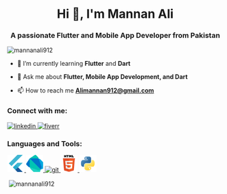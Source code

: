 <h1 align="center">Hi 👋, I'm Mannan Ali</h1>
<h3 align="center">A passionate Flutter and Mobile App Developer from Pakistan</h3>

<p align="left"> 
    <img src="https://komarev.com/ghpvc/?username=mannanali912&label=Profile%20views&color=0e75b6&style=flat" alt="mannanali912" /> 
</p>

- 🌱 I’m currently learning **Flutter** and **Dart**

- 💬 Ask me about **Flutter, Mobile App Development, and Dart**

- 📫 How to reach me **Alimannan912@gmail.com**

<h3 align="left">Connect with me:</h3>
<p align="left">
    <a href="https://www.linkedin.com/in/mannan-ali-b56896257?utm_source=share&utm_campaign=share_via&utm_content=profile&utm_medium=ios_app" target="_blank" rel="noreferrer">
        <img src="https://cdn-icons-png.flaticon.com/512/174/174857.png" alt="linkedin" width="40" height="40"/>
    </a> 
    <a href="https://www.fiverr.com/mannan_ali2?up_rollout=true" target="_blank" rel="noreferrer">
        <img src="https://upload.wikimedia.org/wikipedia/commons/3/39/Fiverr_Logo.svg" alt="fiverr" width="80" height="40"/>
    </a>
</p>

<h3 align="left">Languages and Tools:</h3>
<p align="left"> 
    <a href="https://flutter.dev/" target="_blank" rel="noreferrer"> 
        <img src="https://raw.githubusercontent.com/devicons/devicon/master/icons/flutter/flutter-original.svg" alt="flutter" width="40" height="40"/> 
    </a> 
    <a href="https://dart.dev/" target="_blank" rel="noreferrer"> 
        <img src="https://raw.githubusercontent.com/devicons/devicon/master/icons/dart/dart-original.svg" alt="dart" width="40" height="40"/> 
    </a> 
    <a href="https://git-scm.com/" target="_blank" rel="noreferrer"> 
        <img src="https://www.vectorlogo.zone/logos/git-scm/git-scm-icon.svg" alt="git" width="40" height="40"/> 
    </a> 
    <a href="https://www.w3.org/html/" target="_blank" rel="noreferrer"> 
        <img src="https://raw.githubusercontent.com/devicons/devicon/master/icons/html5/html5-original-wordmark.svg" alt="html5" width="40" height="40"/> 
    </a> 
    <a href="https://www.python.org" target="_blank" rel="noreferrer"> 
        <img src="https://raw.githubusercontent.com/devicons/devicon/master/icons/python/python-original.svg" alt="python" width="40" height="40"/> 
    </a> 
</p>

<p>&nbsp;<img align="center" src="https://github-readme-stats.vercel.app/api?username=mannanali912&show_icons=true&locale=en" alt="mannanali912" /></p>
